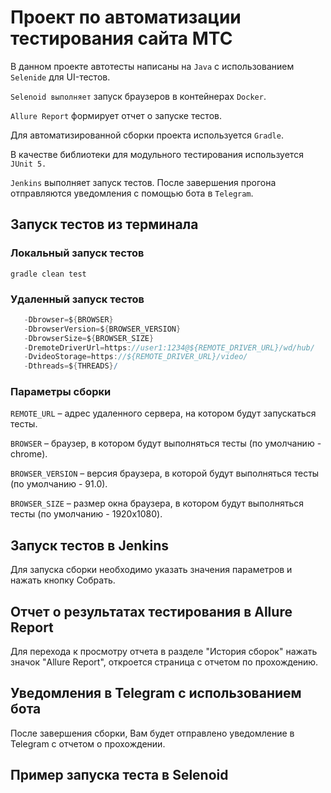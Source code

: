 # Проект по автоматизации тестирования сайта МТС

В данном проекте автотесты написаны на `Java` с использованием `Selenide` для UI-тестов.

`Selenoid выполняет` запуск браузеров в контейнерах `Docker`.

`Allure Report` формирует отчет о запуске тестов.

Для автоматизированной сборки проекта используется `Gradle`.

В качестве библиотеки для модульного тестирования используется `JUnit 5.`

`Jenkins` выполняет запуск тестов. После завершения прогона отправляются уведомления с помощью бота в `Telegram`.
##  Запуск тестов из терминала
###  Локальный запуск тестов
```gradle clean test```
###   Удаленный запуск тестов
 ```gradle clean test
    -Dbrowser=${BROWSER}
    -DbrowserVersion=${BROWSER_VERSION}
    -DbrowserSize=${BROWSER_SIZE}
    -DremoteDriverUrl=https://user1:1234@${REMOTE_DRIVER_URL}/wd/hub/
    -DvideoStorage=https://${REMOTE_DRIVER_URL}/video/
    -Dthreads=${THREADS}/
```

###    Параметры сборки
```REMOTE_URL``` – адрес удаленного сервера, на котором будут запускаться тесты.

```BROWSER``` – браузер, в котором будут выполняться тесты (по умолчанию - chrome).

```BROWSER_VERSION``` – версия браузера, в которой будут выполняться тесты (по умолчанию - 91.0).

```BROWSER_SIZE``` – размер окна браузера, в котором будут выполняться тесты (по умолчанию - 1920x1080).
##  Запуск тестов в Jenkins
Для запуска сборки необходимо указать значения параметров и нажать кнопку Собрать.
##  Отчет о результатах тестирования в Allure Report
Для перехода к просмотру отчета в разделе "История сборок" нажать значок "Allure Report", откроется страница с отчетом по прохождению.
##  Уведомления в Telegram с использованием бота
После завершения сборки, Вам будет отправлено уведомление в Telegram с отчетом о прохождении.
##  Пример запуска теста в Selenoid
